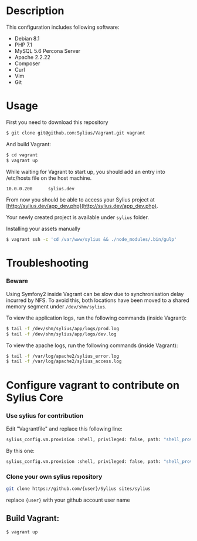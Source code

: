 # Description
This configuration includes following software:

* Debian 8.1
* PHP 7.1
* MySQL 5.6 Percona Server
* Apache 2.2.22
* Composer
* Curl
* Vim
* Git

# Usage

First you need to download this repository
```bash
$ git clone git@github.com:Sylius/Vagrant.git vagrant
```

And build Vagrant:
```bash
$ cd vagrant
$ vagrant up
```

While waiting for Vagrant to start up, you should add an entry into /etc/hosts file on the host machine.

```
10.0.0.200      sylius.dev
```

From now you should be able to access your Sylius project at [http://sylius.dev/app_dev.php](http://sylius.dev/app_dev.php).

Your newly created project is available under `sylius` folder.

Installing your assets manually

```bash
$ vagrant ssh -c 'cd /var/www/sylius && ./node_modules/.bin/gulp'
```

# Troubleshooting

### Beware

Using Symfony2 inside Vagrant can be slow due to synchronisation delay incurred by NFS. To avoid this, both locations have been moved to a shared memory segment under ``/dev/shm/sylius``.

To view the application logs, run the following commands (inside Vagrant):

```bash
$ tail -f /dev/shm/sylius/app/logs/prod.log
$ tail -f /dev/shm/sylius/app/logs/dev.log
```

To view the apache logs, run the following commands (inside Vagrant):

```bash
$ tail -f /var/log/apache2/sylius_error.log
$ tail -f /var/log/apache2/sylius_access.log
```

# Configure vagrant to contribute on Sylius Core

### Use sylius for contribution

Edit "Vagrantfile" and replace this following line:

```bash
sylius_config.vm.provision :shell, privileged: false, path: "shell_provisioner/sylius/create.sh" 
```

By this one:
 
 ```bash
sylius_config.vm.provision :shell, privileged: false, path: "shell_provisioner/sylius/create_for_contribution.sh"
```

### Clone your own sylius repository

```bash
git clone https://github.com/{user}/Sylius sites/sylius
```

replace `{user}` with your github account user name

## Build Vagrant:

```bash
$ vagrant up
```
